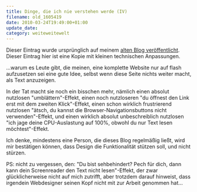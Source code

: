 ```yaml
---
title: Dinge, die ich nie verstehen werde (IV)
filename: old_1605419
date: 2010-03-24T19:49:00+01:00
update_date:
category: weiteweitewelt
---
```

Dieser Eintrag wurde ursprünglich auf meinem [alten Blog veröffentlicht](https://stu.blogger.de/stories/1605419/). Dieser Eintrag hier ist eine Kopie mit kleinen technischen Anpassungen.

…warum es Leute gibt, die meinen, eine komplette Website nur auf flash aufzusetzen sei eine gute Idee, selbst wenn diese Seite nichts weiter macht, als Text anzuzeigen.

In der Tat macht sie noch ein bisschen mehr, nämlich einen absolut nutzlosen "umblättern"-Effekt, einen noch nutzloseren "du öffnest den Link erst mit dem zweiten Klick"-Effekt, einen schon wirklich frustrierend nutzlosen "ätsch, du kannst die Browser-Navigationsbuttons nicht verwenden"-Effekt, und einen wirklich absolut unbeschreiblich nutzlosen "ich jage deine CPU-Auslastung auf 100%, obwohl du nur Text lesen möchtest"-Effekt.

Ich denke, mindestens eine Person, die dieses Blog regelmäßig ließt, wird mir bestätigen können, dass Design die Funktionalität stützen soll, und nicht stürzen.

PS: nicht zu vergessen, den: "Du bist sehbehindert? Pech für dich, dann kann dein Screenreader den Text nicht lesen"-Effekt, der zwar glücklicherweise nicht auf mich zutrifft, aber trotzdem darauf hinweist, dass irgendein Webdesigner seinen Kopf nicht mit zur Arbeit genommen hat…
